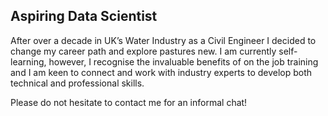 ## Aspiring Data Scientist

After over a decade in UK’s Water Industry as a Civil Engineer I decided to change my career path and explore pastures new. I am currently self-learning, however, I recognise the invaluable benefits of on the job training and I am keen to connect and work with industry experts to develop both technical and professional skills.

Please do not hesitate to contact me for an informal chat!
